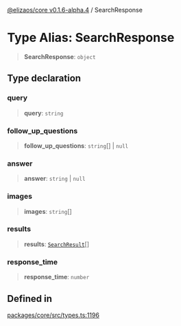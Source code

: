 [@elizaos/core v0.1.6-alpha.4](../index.md) / SearchResponse

# Type Alias: SearchResponse

> **SearchResponse**: `object`

## Type declaration

### query

> **query**: `string`

### follow_up_questions

> **follow_up_questions**: `string`[] \| `null`

### answer

> **answer**: `string` \| `null`

### images

> **images**: `string`[]

### results

> **results**: [`SearchResult`](SearchResult.md)[]

### response_time

> **response_time**: `number`

## Defined in

[packages/core/src/types.ts:1196](https://github.com/elizaos/eliza/blob/main/packages/core/src/types.ts#L1196)
